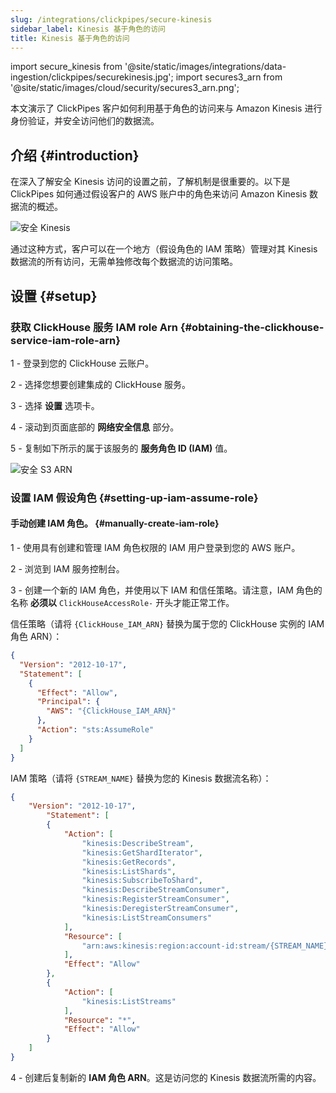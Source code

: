 ```yaml
---
slug: /integrations/clickpipes/secure-kinesis
sidebar_label: Kinesis 基于角色的访问
title: Kinesis 基于角色的访问
---
```


import secure_kinesis from '@site/static/images/integrations/data-ingestion/clickpipes/securekinesis.jpg';
import secures3_arn from '@site/static/images/cloud/security/secures3_arn.png';

本文演示了 ClickPipes 客户如何利用基于角色的访问来与 Amazon Kinesis 进行身份验证，并安全访问他们的数据流。

## 介绍 {#introduction}

在深入了解安全 Kinesis 访问的设置之前，了解机制是很重要的。以下是 ClickPipes 如何通过假设客户的 AWS 账户中的角色来访问 Amazon Kinesis 数据流的概述。

<img src={secure_kinesis} alt="安全 Kinesis" />

通过这种方式，客户可以在一个地方（假设角色的 IAM 策略）管理对其 Kinesis 数据流的所有访问，无需单独修改每个数据流的访问策略。

## 设置 {#setup}

### 获取 ClickHouse 服务 IAM role Arn {#obtaining-the-clickhouse-service-iam-role-arn}

1 - 登录到您的 ClickHouse 云账户。

2 - 选择您想要创建集成的 ClickHouse 服务。

3 - 选择 **设置** 选项卡。

4 - 滚动到页面底部的 **网络安全信息** 部分。

5 - 复制如下所示的属于该服务的 **服务角色 ID (IAM)** 值。

<img src={secures3_arn} alt="安全 S3 ARN" />

### 设置 IAM 假设角色 {#setting-up-iam-assume-role}

#### 手动创建 IAM 角色。 {#manually-create-iam-role}

1 - 使用具有创建和管理 IAM 角色权限的 IAM 用户登录到您的 AWS 账户。

2 - 浏览到 IAM 服务控制台。

3 - 创建一个新的 IAM 角色，并使用以下 IAM 和信任策略。请注意，IAM 角色的名称 **必须以** `ClickHouseAccessRole-` 开头才能正常工作。

信任策略（请将 `{ClickHouse_IAM_ARN}` 替换为属于您的 ClickHouse 实例的 IAM 角色 ARN）：

```json
{
  "Version": "2012-10-17",
  "Statement": [
    {
      "Effect": "Allow",
      "Principal": {
        "AWS": "{ClickHouse_IAM_ARN}"
      },
      "Action": "sts:AssumeRole"
    }
  ]
}
```

IAM 策略（请将 `{STREAM_NAME}` 替换为您的 Kinesis 数据流名称）：

```json
{
    "Version": "2012-10-17",
        "Statement": [
        {
            "Action": [
                "kinesis:DescribeStream",
                "kinesis:GetShardIterator",
                "kinesis:GetRecords",
                "kinesis:ListShards",
                "kinesis:SubscribeToShard",
                "kinesis:DescribeStreamConsumer",
                "kinesis:RegisterStreamConsumer",
                "kinesis:DeregisterStreamConsumer",
                "kinesis:ListStreamConsumers"
            ],
            "Resource": [
                "arn:aws:kinesis:region:account-id:stream/{STREAM_NAME}"
            ],
            "Effect": "Allow"
        },
        {
            "Action": [
                "kinesis:ListStreams"
            ],
            "Resource": "*",
            "Effect": "Allow"
        }
    ]
}
```

4 - 创建后复制新的 **IAM 角色 ARN**。这是访问您的 Kinesis 数据流所需的内容。
